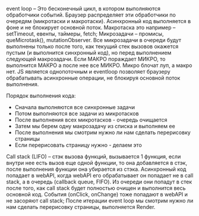 event loop – Это бесконечный цикл, в котором выполняются обработчики событий. Браузер распределяет эти обработчики по очередям (микротаски и макротаски). Асинхронный код выполняется в фоне и не блокирует основной поток. Макротаска это например – setTimeout, евенты, таймеры, fetch; Микрозадачи – промисы, queMicrotask(), mutationObserver. Все микрозадачи в очереди будут выполнены только после того, как текущий стек вызовов окажется пустым (и выполнится синхронный код), но перед выполнением следующей макрозадачи. Если МАКРО пораждает МИКРО, то выполнится МАКРО а после нее все МИКРО. Микро блочат луп, а макро нет. JS является однопоточным и eventloop позволяет браузеру обрабатывать асинхронные операции, не блокируя основной поток выполнения. 

Порядок выполнения кода: 
- Сначала выполняются все синхронные задачи 
- Потом выполняются все задачи из микротасков 
- После выполнения всех микротасков - очередь очищается 
- Затем мы берем одну макрозадачу из списка и выполняем ее 
- После выполнения мы смотрим нужно ли нам сделать перерисовку страницы 
- Если перерисовать страницу нужно - делаем это 

Call stack (LIFO) – стэк вызова функций, вызывается 1 функция, если внутри нее есть вызов еще одной функции, то она добавляется в стэк, после выполнения функции она убирается из стэка. Асинхронный код попадает в webAPI, когда webAPI его обрабатывает он попадает не в call stack, а в очередь (callback queue, FIFO). Из очереди они попадут в стек после того, как call stack будет полностью очищен и выполнится весь основной код. События (onClick, onChange) тоже попадают в webAPI и не засоряют call stack; После итерации event loop мы смотрим нужно ли нам сделать перерисовку страницы, выполняется Render.